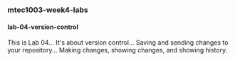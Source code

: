 ### mtec1003-week4-labs
#### lab-04-version-control

This is Lab 04...
It's about version control...
Saving and sending changes to your repository...
Making changes, showing changes, and showing history.
